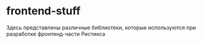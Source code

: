 # frontend-stuff
Здесь представлены различные библиотеки, которые используются при разработке фронтенд-части Ристикса
